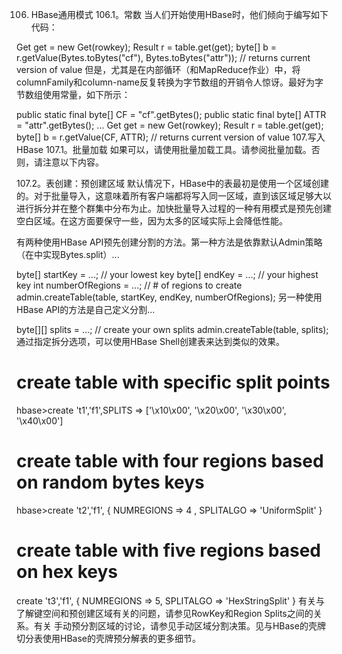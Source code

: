 106. HBase通用模式
106.1。常数
当人们开始使用HBase时，他们倾向于编写如下代码：

Get get = new Get(rowkey);
Result r = table.get(get);
byte[] b = r.getValue(Bytes.toBytes("cf"), Bytes.toBytes("attr"));  // returns current version of value
但是，尤其是在内部循环（和MapReduce作业）中，将columnFamily和column-name反复转换为字节数组的开销令人惊讶。最好为字节数组使用常量，如下所示：

public static final byte[] CF = "cf".getBytes();
public static final byte[] ATTR = "attr".getBytes();
...
Get get = new Get(rowkey);
Result r = table.get(get);
byte[] b = r.getValue(CF, ATTR);  // returns current version of value
107.写入HBase
107.1。批量加载
如果可以，请使用批量加载工具。请参阅批量加载。否则，请注意以下内容。

107.2。表创建：预创建区域
默认情况下，HBase中的表最初是使用一个区域创建的。对于批量导入，这意味着所有客户端都将写入同一区域，直到该区域足够大以进行拆分并在整个群集中分布为止。加快批量导入过程的一种有用模式是预先创建空白区域。在这方面要保守一些，因为太多的区域实际上会降低性能。

有两种使用HBase API预先创建分割的方法。第一种方法是依靠默认Admin策略（在中实现Bytes.split）...

byte[] startKey = ...;      // your lowest key
byte[] endKey = ...;        // your highest key
int numberOfRegions = ...;  // # of regions to create
admin.createTable(table, startKey, endKey, numberOfRegions);
另一种使用HBase API的方法是自己定义分割...

byte[][] splits = ...;   // create your own splits
admin.createTable(table, splits);
通过指定拆分选项，可以使用HBase Shell创建表来达到类似的效果。

# create table with specific split points
hbase>create 't1','f1',SPLITS => ['\x10\x00', '\x20\x00', '\x30\x00', '\x40\x00']

# create table with four regions based on random bytes keys
hbase>create 't2','f1', { NUMREGIONS => 4 , SPLITALGO => 'UniformSplit' }

# create table with five regions based on hex keys
create 't3','f1', { NUMREGIONS => 5, SPLITALGO => 'HexStringSplit' }
有关与了解键空间和预创建区域有关的问题，请参见RowKey和Region Splits之间的关系。有关 手动预分割区域的讨论，请参见手动区域分割决策。见与HBase的壳牌切分表使用HBase的壳牌预分解表的更多细节。













